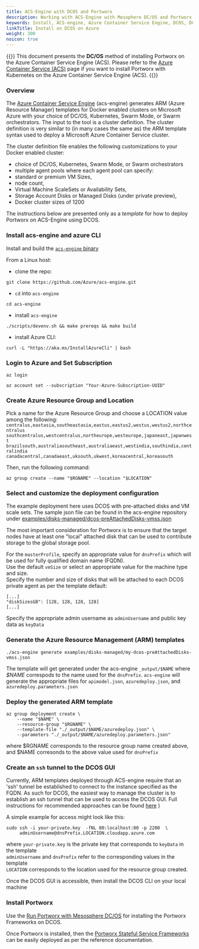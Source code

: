 ```yaml
---
title: ACS-Engine with DCOS and Portworx
description: Working with ACS-Engine with Mesophere DC/OS and Portworx.
keywords: Install, ACS-engine, Azure Container Service Engine, DCOS, DC/OS, Mesosphere, Microsoft
linkTitle: Install on DCOS on Azure
weight: 300
noicon: true
---
```


{{<info>}}
This document presents the **DC/OS** method of installing Portworx on the Azure Container Service Engine (ACS). Please refer to the [Azure Container Service (ACS)](/install-portworx/cloud/azure/acs/) page if you want to install Portworx with Kubernetes on the Azure Container Service Engine (ACS).
{{</info>}}

### Overview
The [Azure Container Service Engine](https://github.com/Azure/acs-engine) (acs-engine) generates ARM (Azure Resource Manager) templates for Docker enabled clusters on Microsoft Azure with your choice of DC/OS, Kubernetes, Swarm Mode, or Swarm orchestrators. The input to the tool is a cluster definition. The cluster definition is very similar to (in many cases the same as) the ARM template syntax used to deploy a Microsoft Azure Container Service cluster.

The cluster definition file enables the following customizations to your Docker enabled cluster:

* choice of DC/OS, Kubernetes, Swarm Mode, or Swarm orchestrators
* multiple agent pools where each agent pool can specify:
* standard or premium VM Sizes,
* node count,
* Virtual Machine ScaleSets or Availability Sets,
* Storage Account Disks or Managed Disks (under private preview),
* Docker cluster sizes of 1200

The instructions below are presented only as a *template* for how to deploy Portworx on ACS-Engine using DCOS.

### Install acs-engine and azure CLI
Install and build the [`acs-engine` binary](https://github.com/Azure/acs-engine/blob/master/docs/acsengine.md)

From a Linux host:

* clone the repo:

```text
git clone https://github.com/Azure/acs-engine.git
```

* `cd` into `acs-engine`

```text
cd acs-engine
```

* install `acs-engine`

```text
./scripts/devenv.sh && make prereqs && make build
```

* install Azure CLI:

```text
curl -L "https://aka.ms/InstallAzureCli" | bash
```

### Login to Azure and Set Subscription

```text
az login
```

```text
az account set --subscription "Your-Azure-Subscription-UUID"
```

### Create Azure Resource Group and Location

Pick a name for the Azure Resource Group and choose a LOCATION value
among the following:
`centralus,eastasia,southeastasia,eastus,eastus2,westus,westus2,northcentralus`
<br>`southcentralus,westcentralus,northeurope,westeurope,japaneast,japanwest`
<br>`brazilsouth,australiasoutheast,australiaeast,westindia,southindia,centralindia`
<br>`canadacentral,canadaeast,uksouth,ukwest,koreacentral,koreasouth`

Then, run the following command:

```text
az group create --name "$RGNAME" --location "$LOCATION"
```

### Select and customize the deployment configuration

The example deployment here uses DCOS with pre-attached disks and VM scale sets.
The sample json file can be found in the acs-engine repository under [examples/disks-managed/dcos-preAttachedDisks-vmss.json](https://github.com/Azure/acs-engine/blob/master/examples/disks-managed/dcos-preAttachedDisks-vmss.json)

The most important consideration for Portworx is to ensure that the target nodes have at least one "local" attached disk
that can be used to contribute storage to the global storage pool.

For the `masterProfile`, specify an appropriate value for `dnsPrefix` which will be used for fully qualified domain name (FQDN).
<br>Use the default `vmSize` or select an appropriate value for the machine type and size.
<br>Specify the number and size of disks that will be attached to each DCOS private agent
as per the template default:

```text
[...]
"diskSizesGB": [128, 128, 128, 128]
[...]
```

Specify the appropriate admin username as `adminUsername` and public key data as `keyData`

### Generate the Azure Resource Management (ARM) templates

```text
./acs-engine generate examples/disks-managed/my-dcos-preAttachedDisks-vmss.json
```

The template will get generated under the acs-engine `_output/$NAME` where *$NAME* correspods
to the name used for the `dnsPrefix`.   `acs-engine` will generate the appropriate files for
`apimodel.json`, `azuredeploy.json`, and `azuredeploy.parameters.json`

### Deploy the generated ARM template

```text
az group deployment create \
    --name "$NAME" \
    --resource-group "$RGNAME" \
    --template-file "./_output/$NAME/azuredeploy.json" \
    --parameters "./_output/$NAME/azuredeploy.parameters.json"
```

where $RGNAME corresponds to the resource group name created above, and $NAME corresonds to the above value used for `dnsPrefix`

### Create an `ssh` tunnel to the DCOS GUI

Currently, ARM templates deployed through ACS-engine require that an 'ssh' tunnel be established
to connect to the instance specified as the FQDN.  As such for DCOS, the easiest way to manage the cluster is to establish
an ssh tunnel that can be used to access the DCOS GUI.  Full instructions for recommended approaches can be found [here](https://docs.microsoft.com/en-us/azure/container-service/container-service-connect)
)

A simple example for access might look like this:

```text
sudo ssh -i your-private.key  -fNL 80:localhost:80 -p 2200  \
     adminUsername@dnsPrefix.LOCATION.cloudapp.azure.com
```

where `your-private.key` is the private key that corresponds to `keyData` in the template
<br> `adminUsername` and `dnsPrefix` refer to the corresponding values in the template
<br> `LOCATION` corresponds to the location used for the resource group created.

Once the DCOS GUI is accessible, then install the DCOS CLI on your local machine

### Install Portworx

Use the [Run Portworx with Mesosphere DC/OS](/install-with-other/dcos/install) for
installing the Portworx Frameworks on DCOS.

Once Portworx is installed, then the [Portworx Stateful Service Frameworks](/install-with-other/dcos/application-installs) can be easily deployed as per the reference documentation.
